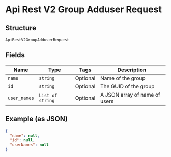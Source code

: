 
# Api Rest V2 Group Adduser Request

## Structure

`ApiRestV2GroupAdduserRequest`

## Fields

| Name | Type | Tags | Description |
|  --- | --- | --- | --- |
| `name` | `string` | Optional | Name of the group |
| `id` | `string` | Optional | The GUID of the group |
| `user_names` | `List of string` | Optional | A JSON array of name of users |

## Example (as JSON)

```json
{
  "name": null,
  "id": null,
  "userNames": null
}
```

